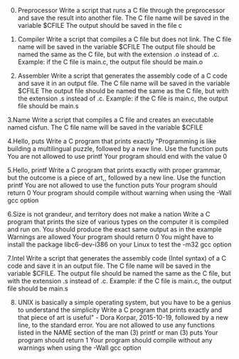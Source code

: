 0. Preprocessor
Write a script that runs a C file through the preprocessor and save the result into another file.
The C file name will be saved in the variable $CFILE The output should be saved in the file c

1. Compiler
Write a script that compiles a C file but does not link.
The C file name will be saved in the variable $CFILE The output file should be named the same as the C file, but with the extension .o instead of .c. Example: if the C file is main.c, the output file should be main.o

2. Assembler
Write a script that generates the assembly code of a C code and save it in an output file.
The C file name will be saved in the variable $CFILE The output file should be named the same as the C file, but with the extension .s instead of .c. Example: if the C file is main.c, the output file should be main.s

3.Name 
Write a script that compiles a C file and creates an executable named cisfun.
The C file name will be saved in the variable $CFILE

4.Hello, puts 
Write a C program that prints exactly "Programming is like building a multilingual puzzle, followed by a new line.
Use the function puts You are not allowed to use printf Your program should end with the value 0

5.Hello, printf 
Write a C program that prints exactly with proper grammar, but the outcome is a piece of art,, followed by a new line.
Use the function printf You are not allowed to use the function puts Your program should return 0 Your program should compile without warning when using the -Wall gcc option

6.Size is not grandeur, and territory does not make a nation 
Write a C program that prints the size of various types on the computer it is compiled and run on.
You should produce the exact same output as in the example Warnings are allowed Your program should return 0 You might have to install the package libc6-dev-i386 on your Linux to test the -m32 gcc option

7.Intel 
Write a script that generates the assembly code (Intel syntax) of a C code and save it in an output file.
The C file name will be saved in the variable $CFILE. The output file should be named the same as the C file, but with the extension .s instead of .c. Example: if the C file is main.c, the output file should be main.s

8. UNIX is basically a simple operating system, but you have to be a genius to understand the simplicity 
Write a C program that prints exactly and that piece of art is useful" - Dora Korpar, 2015-10-19, followed by a new line, to the standard error.
You are not allowed to use any functions listed in the NAME section of the man (3) printf or man (3) puts Your program should return 1 Your program should compile without any warnings when using the -Wall gcc option
